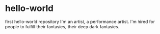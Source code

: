 # hello-world
first hello-world repository
I'm an artist, a performance artist. I'm hired for people to fulfill their fantasies, their deep dark fantasies.
